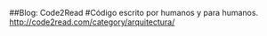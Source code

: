 ##Blog: Code2Read
#Código escrito por humanos y para humanos.
http://code2read.com/category/arquitectura/
